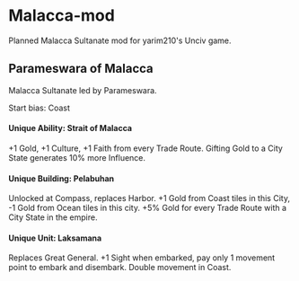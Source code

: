 # Malacca-mod
Planned Malacca Sultanate mod for yarim210's Unciv game.

## Parameswara of Malacca
Malacca Sultanate led by Parameswara.

Start bias: Coast

#### Unique Ability: Strait of Malacca
+1 Gold, +1 Culture, +1 Faith from every Trade Route. Gifting Gold to a City State generates 10% more Influence.

#### Unique Building: Pelabuhan
Unlocked at Compass, replaces Harbor. +1 Gold from Coast tiles in this City, -1 Gold from Ocean tiles in this city. +5% Gold for every Trade Route with a City State in the empire.

#### Unique Unit: Laksamana
Replaces Great General. +1 Sight when embarked, pay only 1 movement point to embark and disembark. Double movement in Coast.